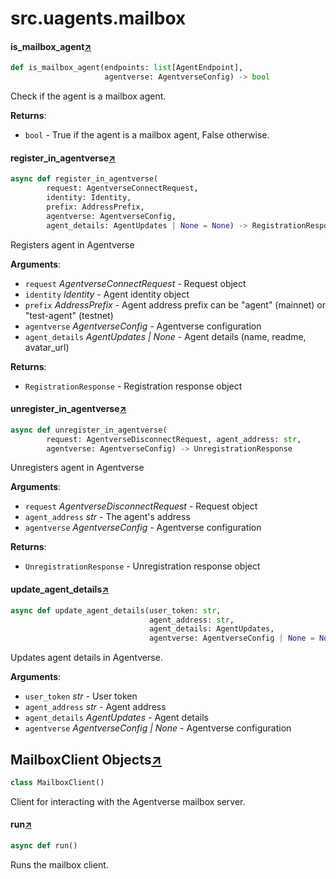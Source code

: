 

# src.uagents.mailbox



#### is_mailbox_agent[↗](https://github.com/fetchai/uAgents/blob/main/python/src/uagents/mailbox.py#L86)
```python
def is_mailbox_agent(endpoints: list[AgentEndpoint],
                     agentverse: AgentverseConfig) -> bool
```

Check if the agent is a mailbox agent.

**Returns**:

- `bool` - True if the agent is a mailbox agent, False otherwise.



#### register_in_agentverse[↗](https://github.com/fetchai/uAgents/blob/main/python/src/uagents/mailbox.py#L98)
```python
async def register_in_agentverse(
        request: AgentverseConnectRequest,
        identity: Identity,
        prefix: AddressPrefix,
        agentverse: AgentverseConfig,
        agent_details: AgentUpdates | None = None) -> RegistrationResponse
```

Registers agent in Agentverse

**Arguments**:

- `request` _AgentverseConnectRequest_ - Request object
- `identity` _Identity_ - Agent identity object
- `prefix` _AddressPrefix_ - Agent address prefix
  can be "agent" (mainnet) or "test-agent" (testnet)
- `agentverse` _AgentverseConfig_ - Agentverse configuration
- `agent_details` _AgentUpdates | None_ - Agent details (name, readme, avatar_url)
  

**Returns**:

- `RegistrationResponse` - Registration response object



#### unregister_in_agentverse[↗](https://github.com/fetchai/uAgents/blob/main/python/src/uagents/mailbox.py#L166)
```python
async def unregister_in_agentverse(
        request: AgentverseDisconnectRequest, agent_address: str,
        agentverse: AgentverseConfig) -> UnregistrationResponse
```

Unregisters agent in Agentverse

**Arguments**:

- `request` _AgentverseDisconnectRequest_ - Request object
- `agent_address` _str_ - The agent's address
- `agentverse` _AgentverseConfig_ - Agentverse configuration
  

**Returns**:

- `UnregistrationResponse` - Unregistration response object



#### update_agent_details[↗](https://github.com/fetchai/uAgents/blob/main/python/src/uagents/mailbox.py#L200)
```python
async def update_agent_details(user_token: str,
                               agent_address: str,
                               agent_details: AgentUpdates,
                               agentverse: AgentverseConfig | None = None)
```

Updates agent details in Agentverse.

**Arguments**:

- `user_token` _str_ - User token
- `agent_address` _str_ - Agent address
- `agent_details` _AgentUpdates_ - Agent details
- `agentverse` _AgentverseConfig | None_ - Agentverse configuration



## MailboxClient Objects[↗](https://github.com/fetchai/uAgents/blob/main/python/src/uagents/mailbox.py#L233)

```python
class MailboxClient()
```

Client for interacting with the Agentverse mailbox server.



#### run[↗](https://github.com/fetchai/uAgents/blob/main/python/src/uagents/mailbox.py#L248)
```python
async def run()
```

Runs the mailbox client.

